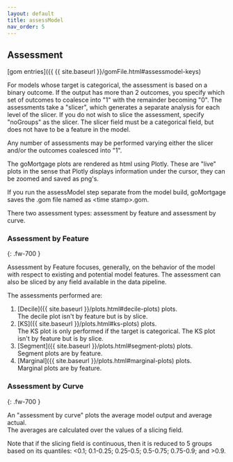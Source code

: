 ```yaml
---
layout: default
title: assessModel
nav_order: 5
---
```


## Assessment

[gom entries]({{ {{ site.baseurl }}/gomFile.html#assessmodel-keys)

For models whose target is categorical, the assessment is based on a binary outcome.  If the
output has more than 2 outcomes, you specify which set of outcomes to coalesce into "1" with
the remainder becoming "0".  The assessments take a "slicer", which generates a
separate analysis for each level of the slicer. If you do not wish to slice the
assessment, specify "noGroups" as the slicer.  The slicer field must be a categorical field, but does not
have to be a feature in the model.

Any number of assessments may be performed varying either the slicer and/or the outcomes
coalesced into "1".

The goMortgage plots are rendered as html using Plotly. These are "live" plots in the sense that
Plotly displays information under the cursor, they can be zoomed and saved as png's.

If you run the assessModel step separate from the model build,
goMortgage saves the .gom file named as \<time stamp\>.gom.

There two assessment types: assessment by feature and assessment by curve.

### Assessment by Feature
{: .fw-700 }

Assessment by Feature focuses, generally, on the behavior of the model with respect to existing
and potential model features.  The assessment can also be sliced by any field available in the
data pipeline.


The assessments performed are:

1. [Decile]({{ site.baseurl }}/plots.html#decile-plots) plots.<br> The decile plot isn't by feature but is by slice. 
2. [KS]({{ site.baseurl }}/plots.html#ks-plots) plots.<br> The KS plot is only performed if the target is categorical. The KS plot isn't by
   feature but is by slice.
3. [Segment]({{ site.baseurl }}/plots.html#segment-plots) plots. <br> Segment plots are by feature.
4. [Marginal]({{ site.baseurl }}/plots.html#marginal-plots) plots. <br> Marginal plots are by feature.

### Assessment by Curve
{: .fw-700 }

An "assessment by curve" plots the average model output and average actual.  
The averages are calculated over the values of a slicing field.  

Note that if the slicing field is continuous, then it is reduced to 5 groups based on its quantiles:
<0.1; 0.1-0.25; 0.25-0.5; 0.5-0.75; 0.75-0.9; and >0.9.




